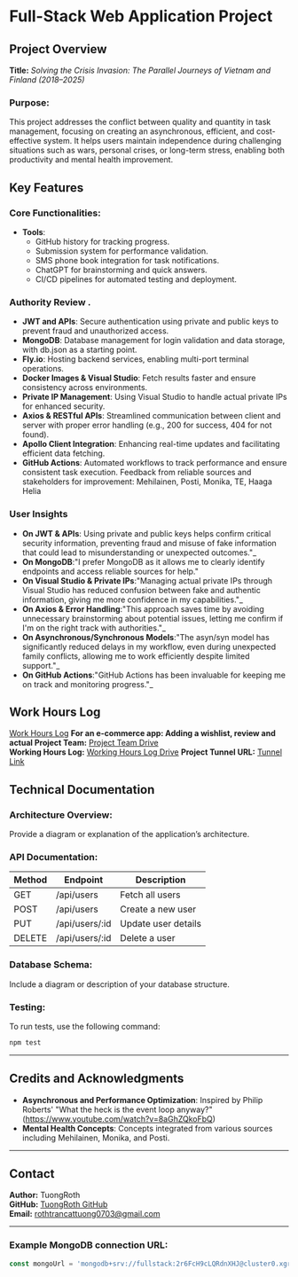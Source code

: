 
# Full-Stack Web Application Project

## Project Overview

**Title:** *Solving the Crisis Invasion: The Parallel Journeys of Vietnam and Finland (2018–2025)*  

### Purpose:
This project addresses the conflict between quality and quantity in task management, focusing on creating an asynchronous, efficient, and cost-effective system. It helps users maintain independence during challenging situations such as wars, personal crises, or long-term stress, enabling both productivity and mental health improvement. 

## Key Features  

### Core Functionalities:
- **Tools**:  
  - GitHub history for tracking progress.  
  - Submission system for performance validation.  
  - SMS phone book integration for task notifications.  
  - ChatGPT for brainstorming and quick answers.  
  - CI/CD pipelines for automated testing and deployment.  

### **Authority Review**  .
- **JWT and APIs**: Secure authentication using private and public keys to prevent fraud and unauthorized access.  
- **MongoDB**: Database management for login validation and data storage, with db.json as a starting point.
- **Fly.io**: Hosting backend services, enabling multi-port terminal operations.  
- **Docker Images & Visual Studio**: Fetch results faster and ensure consistency across environments.  
- **Private IP Management**: Using Visual Studio to handle actual private IPs for enhanced security.
- **Axios & RESTful APIs**: Streamlined communication between client and server with proper error handling (e.g., 200 for success, 404 for not found).  
- **Apollo Client Integration**: Enhancing real-time updates and facilitating efficient data fetching.  
- **GitHub Actions**: Automated workflows to track performance and ensure consistent task execution.
Feedback from reliable sources and stakeholders for improvement: Mehilainen, Posti, Monika, TE, Haaga Helia

### **User Insights**  
- **On JWT & APIs**: Using private and public keys helps confirm critical security information, preventing fraud and misuse of fake information that could lead to misunderstanding or unexpected outcomes."_  
- **On MongoDB**:"I prefer MongoDB as it allows me to clearly identify endpoints and access reliable sources for help."
- **On Visual Studio & Private IPs**:"Managing actual private IPs through Visual Studio has reduced confusion between fake and authentic information, giving me more confidence in my capabilities."_  
- **On Axios & Error Handling**:"This approach saves time by avoiding unnecessary brainstorming about potential issues, letting me confirm if I'm on the right track with authorities."_  
- **On Asynchronous/Synchronous Models**:"The asyn/syn model has significantly reduced delays in my workflow, even during unexpected family conflicts, allowing me to work efficiently despite limited support."_  
- **On GitHub Actions**:"GitHub Actions has been invaluable for keeping me on track and monitoring progress."_

## Work Hours Log

[Work Hours Log](https://drive.google.com/file/d/1-svA1QXAkW1CNQbw-_i_grWY4c9N9Q3c/view)
**For an e-commerce app: Adding a wishlist, review and actual Project Team:** [Project Team Drive](https://drive.google.com/drive/u/0/home)  
**Working Hours Log:** [Working Hours Log Drive](https://drive.google.com/drive/u/0/home)
**Project Tunnel URL:** [Tunnel Link](https://ba0f-31-216-224-152.ngrok-free.app)

## Technical Documentation

### Architecture Overview:
Provide a diagram or explanation of the application’s architecture.

### API Documentation:
| Method | Endpoint           | Description               |
|--------|--------------------|---------------------------|
| GET    | /api/users         | Fetch all users           |
| POST   | /api/users         | Create a new user         |
| PUT    | /api/users/:id     | Update user details       |
| DELETE | /api/users/:id     | Delete a user             |

### Database Schema:
Include a diagram or description of your database structure.

### Testing:
To run tests, use the following command:
```bash
npm test
```

---

## Credits and Acknowledgments

- **Asynchronous and Performance Optimization**: Inspired by Philip Roberts' "What the heck is the event loop anyway?" (https://www.youtube.com/watch?v=8aGhZQkoFbQ)
- **Mental Health Concepts**: Concepts integrated from various sources including Mehilainen, Monika, and Posti.

---

## Contact

**Author:** TuongRoth  
**GitHub:** [TuongRoth GitHub](https://github.com/tuongroth/rate-appilcation)  
**Email:** rothtrancattuong0703@gmail.com


---

### Example MongoDB connection URL:
```javascript
const mongoUrl = 'mongodb+srv://fullstack:2r6FcH9cLQRdnXHJ@cluster0.xgr0xci.mongodb.net/?retryWrites=true&w=majority&appName=Cluster0';
```


